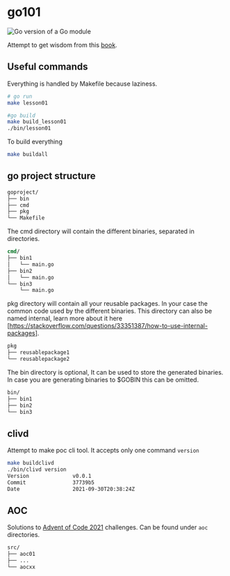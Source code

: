 # go101

![Go version of a Go module](https://img.shields.io/github/go-mod/go-version/vaclav-dvorak/go101.svg)

Attempt to get wisdom from this [book](https://go101.org).

## Useful commands

Everything is handled by Makefile because laziness.

```bash
# go run
make lesson01

#go build
make build_lesson01
./bin/lesson01
```

To build everything

```bash
make buildall
```

## go project structure

```cmd
goproject/
├── bin
├── cmd
├── pkg
└── Makefile
```

The cmd directory will contain the different binaries, separated in directories.

```cmd
cmd/
├── bin1
│   └── main.go
├── bin2
│   └── main.go
└── bin3
    └── main.go
```

pkg directory will contain all your reusable packages. In your case the common code used by the different binaries. This directory can also be named internal, learn more about it here [https://stackoverflow.com/questions/33351387/how-to-use-internal-packages].

```cmd
pkg
├── reusablepackage1
└── reusablepackage2
```

The bin directory is optional, It can be used to store the generated binaries. In case you are generating binaries to $GOBIN this can be omitted.

```cmd
bin/
├── bin1
├── bin2
└── bin3
```

## clivd

Attempt to make poc cli tool. It accepts only one command `version`

```bash
make buildclivd
./bin/clivd version
Version              v0.0.1
Commit               37739b5
Date                 2021-09-30T20:38:24Z
```

## AOC

Solutions to [Advent of Code 2021](https://adventofcode.com/2021) challenges. Can be found under `aoc` directories.

```cmd
src/
├── aoc01
├── ...
└── aocxx
```
